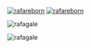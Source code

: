 <p align="left">
   <a href="https://t.me/rafareborn" target="blank"><img align="center" src="https://img.shields.io/badge/Telegram-2CA5E0?style=for-the-badge&logo=telegram&logoColor=white" alt="rafareborn" /></a>
   <a href="mailto: rafagale@protonmail.com" target="blank"><img align="center" src="https://img.shields.io/badge/ProtonMail-8B89CC?style=for-the-badge&logo=protonmail&logoColor=white" alt="rafareborn" /></a>
</p>
<p align="left">
   <img src="https://github-readme-stats.vercel.app/api?username=rafagale&show_icons=true&locale=en" alt="rafagale" />
</p>
<p align="left"> <img src="https://komarev.com/ghpvc/?username=rafagale&label=Profile%20views&color=0e75b6&style=flat" alt="rafagale" /> </p>
